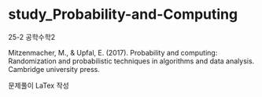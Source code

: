 # study_Probability-and-Computing
25-2 공학수학2

Mitzenmacher, M., & Upfal, E. (2017). Probability and computing: Randomization and probabilistic techniques in algorithms and data analysis. Cambridge university press.

문제풀이 LaTex 작성